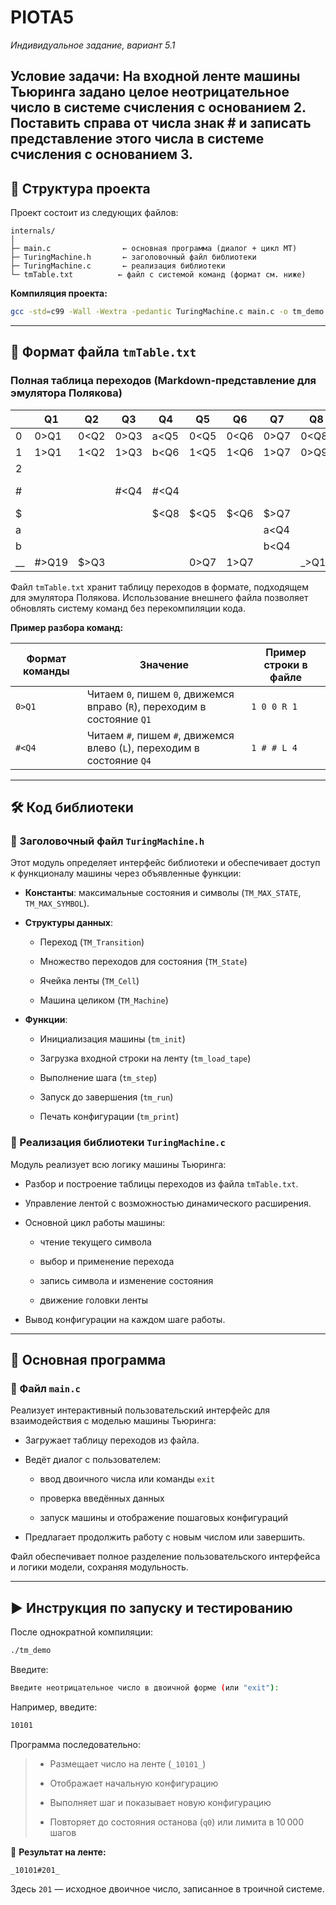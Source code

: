 # PIOTA5

_Индивидуальное задание, вариант 5.1_

**Условие задачи:**
    На входной ленте машины Тьюринга задано целое неотрицательное число в системе счисления с основанием 2. 
    Поставить справа от числа знак # и записать представление этого числа в системе счисления с основанием 3.
---

## 📁 **Структура проекта**

Проект состоит из следующих файлов:

```
internals/
│
├─ main.c                ← основная программа (диалог + цикл МТ)
├─ TuringMachine.h       ← заголовочный файл библиотеки
├─ TuringMachine.c       ← реализация библиотеки
└─ tmTable.txt          ← файл с системой команд (формат см. ниже)

```

**Компиляция проекта:**

```bash
gcc -std=c99 -Wall -Wextra -pedantic TuringMachine.c main.c -o tm_demo
```

---

## **📄 Формат файла `tmTable.txt`**

### Полная таблица переходов (Markdown‑представление для эмулятора Полякова)

|     | Q1    | Q2   | Q3   | Q4   | Q5   | Q6   | Q7   | Q8    | Q9    | Q10   | Q11   | Q12   | Q13   | Q14   | Q15   | Q16   | Q17   | Q18   | Q19  | Q20   | Q21   | Q22   | Q23   | Q24   | Q25   | Q26   |
| --- | ----- | ---- | ---- | ---- | ---- | ---- | ---- | ----- | ----- | ----- | ----- | ----- | ----- | ----- | ----- | ----- | ----- | ----- | ---- | ----- | ----- | ----- | ----- | ----- | ----- | ----- |
| 0   | 0>Q1  | 0<Q2 | 0>Q3 | a<Q5 | 0<Q5 | 0<Q6 | 0>Q7 | 0<Q8  | 1>Q10 | 0<Q11 | 1>Q10 | 0>Q12 | 1<Q15 |       | 0<Q15 |       | _>Q17 | 0<Q18 |      | 1>Q25 |       |       |       | 1>Q25 |       |       |
| 1   | 1>Q1  | 1<Q2 | 1>Q3 | b<Q6 | 1<Q5 | 1<Q6 | 1>Q7 | 0>Q9  | 1>Q10 | 1>Q10 | 1>Q11 | 1>Q12 | 2<Q15 |       | 1<Q15 |       |       | 1<Q18 |      | 2>Q25 |       |       |       | 2>Q25 |       |       |
| 2   |       |      |      |      |      |      |      |       |       |       |       | 2>Q12 | 2<Q20 |       | 2<Q15 | 1>Q22 |       |       |      | 2<Q24 | 0<Q15 | 0>Q22 | 0<Q15 | 2<Q20 | 0>Q25 | 1>Q22 |
| #   |       |      | #<Q4 | #<Q4 |      |      |      |       |       |       |       | #>Q12 | #>Q14 |       | #<Q15 |       | #<Q18 |       | #<Q2 | #>Q16 |       |       |       | #>Q26 |       |       |
| $   |       |      |      | $<Q8 | $<Q5 | $<Q6 | $>Q7 |       | $>Q12 | $>Q12 |       |       |       |       | $<Q8  |       | _>17  |       |      |       |       |       |       |       |       |       |
| a   |       |      |      |      |      |      | a<Q4 |       |       |       |       | a>Q12 |       |       | a<Q15 |       | 0>Q17 |       |      |       |       |       |       |       |       |       |
| b   |       |      |      |      |      |      | b<Q4 |       |       |       |       | b>Q12 |       |       | b<Q15 |       | 1>Q17 |       |      |       |       |       |       |       |       |       |
| __  | #>Q19 | $>Q3 |      |      | 0>Q7 | 1>Q7 |      | _>Q17 |       |       |       | _<Q13 |       | 1<Q15 |       | 0<Q15 |       | _>0   | 0<19 |       |       | 0<Q15 |       |       | _<Q15 |       |

Файл `tmTable.txt` хранит таблицу переходов в формате, подходящем для эмулятора Полякова. Использование внешнего файла позволяет обновлять систему команд без перекомпиляции кода.

**Пример разбора команд:**

|Формат команды|Значение|Пример строки в файле|
|---|---|---|
|`0>Q1`|Читаем `0`, пишем `0`, движемся вправо (`R`), переходим в состояние `Q1`|`1 0 0 R 1`|
|`#<Q4`|Читаем `#`, пишем `#`, движемся влево (`L`), переходим в состояние `Q4`|`1 # # L 4`|

---

## **🛠️ Код библиотеки**

### 📌 Заголовочный файл `TuringMachine.h`

Этот модуль определяет интерфейс библиотеки и обеспечивает доступ к функционалу машины через объявленные функции:

- **Константы**: максимальные состояния и символы (`TM_MAX_STATE`, `TM_MAX_SYMBOL`).
    
- **Структуры данных**:
    
    - Переход (`TM_Transition`)
        
    - Множество переходов для состояния (`TM_State`)
        
    - Ячейка ленты (`TM_Cell`)
        
    - Машина целиком (`TM_Machine`)
        
- **Функции**:
    
    - Инициализация машины (`tm_init`)
        
    - Загрузка входной строки на ленту (`tm_load_tape`)
        
    - Выполнение шага (`tm_step`)
        
    - Запуск до завершения (`tm_run`)
        
    - Печать конфигурации (`tm_print`)
        

### 📌 Реализация библиотеки `TuringMachine.c`

Модуль реализует всю логику машины Тьюринга:

- Разбор и построение таблицы переходов из файла `tmTable.txt`.
    
- Управление лентой с возможностью динамического расширения.
    
- Основной цикл работы машины:
    
    - чтение текущего символа
        
    - выбор и применение перехода
        
    - запись символа и изменение состояния
        
    - движение головки ленты
        
- Вывод конфигурации на каждом шаге работы.
    

---

## **🚀 Основная программа**

### 📌 Файл `main.c`

Реализует интерактивный пользовательский интерфейс для взаимодействия с моделью машины Тьюринга:

- Загружает таблицу переходов из файла.
    
- Ведёт диалог с пользователем:
    
    - ввод двоичного числа или команды `exit`
        
    - проверка введённых данных
        
    - запуск машины и отображение пошаговых конфигураций
        
- Предлагает продолжить работу с новым числом или завершить.
    

Файл обеспечивает полное разделение пользовательского интерфейса и логики модели, сохраняя модульность.

---

## **▶️ Инструкция по запуску и тестированию**

После однократной компиляции:

```bash
./tm_demo
```

Введите:

```bash
Введите неотрицательное число в двоичной форме (или "exit"):
```

Например, введите:

```bash
10101
```

Программа последовательно:

> - Размещает число на ленте (`_10101_`)
>     
> - Отображает начальную конфигурацию
>     
> - Выполняет шаг и показывает новую конфигурацию
>     
> - Повторяет до состояния останова (`q0`) или лимита в 10 000 шагов
>     

📌 **Результат на ленте:**

```
_10101#201_
```

Здесь `201` — исходное двоичное число, записанное в троичной системе.
